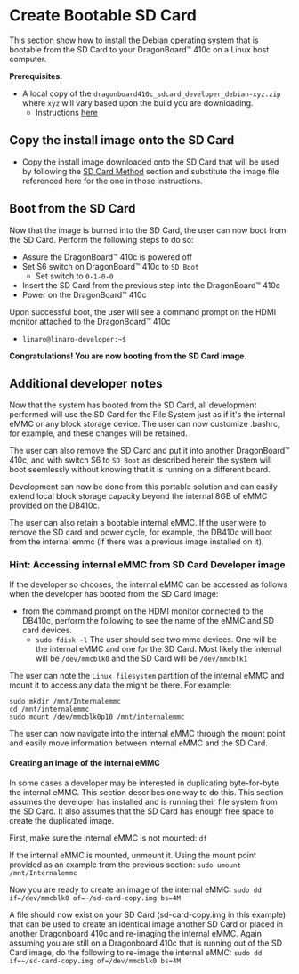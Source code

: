 # Create Bootable SD Card

This section show how to install the Debian operating system that is bootable from the SD Card to your DragonBoard™ 410c on a Linux host computer.

**Prerequisites:**

* A local copy of the `dragonboard410c_sdcard_developer_debian-xyz.zip` where `xyz` will vary based upon the build you are downloading.
     * Instructions [here](../Downloads/Debian.md)
     
## Copy the install image onto the SD Card

* Copy the install image downloaded onto the SD Card that will be used by following the [SD Card Method](LinuxSD.md) section  and substitute the image file referenced here for the one in those instructions.

## Boot from the SD Card
Now that the image is burned into the SD Card, the user can now boot from the SD Card.  Perform the following steps to do so:

* Assure the DragonBoard™ 410c is powered off
* Set S6 switch on DragonBoard™ 410c to `SD Boot`
     * Set switch to `0-1-0-0`
* Insert the SD Card from the previous step into the DragonBoard™ 410c
* Power on the DragonBoard™ 410c

Upon successful boot, the user will see a command prompt on the HDMI monitor attached to the DragonBoard™ 410c
* `linaro@linaro-developer:~$`

**Congratulations!  You are now booting from the SD Card image.**

## Additional developer notes
Now that the system has booted from the SD Card, all development performed will use the SD Card for the File System just as if it's the internal eMMC or any block storage device. The user can now customize .bashrc, for example, and these changes will be retained.

The user can also remove the SD Card and put it into another DragonBoard™ 410c, and with switch S6 to `SD Boot` as described herein the system will boot seemlessly without knowing that it is running on a different board.

Development can now be done from this portable solution and can easily extend local block storage capacity beyond the internal 8GB of eMMC provided on the DB410c.  

The user can also retain a bootable internal eMMC.  If the user were to remove the SD card and power cycle, for example, the DB410c will boot from the internal emmc (if there was a previous image installed on it).

### Hint: Accessing internal eMMC from SD Card Developer image
If the developer so chooses, the internal eMMC can be accessed as follows when the developer has booted from the SD Card image:

* from the command prompt on the HDMI monitor connected to the DB410c, perform the following to see the name of the eMMC and SD card devices.
     * `sudo fdisk -l`
     The user should see two mmc devices.  One will be the internal eMMC and one for the SD Card.  Most likely the internal will be `/dev/mmcblk0` and the SD Card will be `/dev/mmcblk1`
     
The user can note the `Linux filesystem` partition of the internal eMMC and mount it to access any data the might be there.  For example:
```
sudo mkdir /mnt/Internalemmc
cd /mnt/internalemmc
sudo mount /dev/mmcblk0p10 /mnt/internalemmc
```
The user can now navigate into the internal eMMC through the mount point and easily move information between internal eMMC and the SD Card.

#### Creating an image of the internal eMMC
In some cases a developer may be interested in duplicating byte-for-byte the internal eMMC.  This section describes one way to do this.  This section assumes the developer has installed and is running their file system from the SD Card.  It also assumes that the SD Card has enough free space to create the duplicated image.

First, make sure the internal eMMC is not mounted:
`df`

If the internal eMMC is mounted, unmount it.  Using the mount point provided as an example from the previous section:
`sudo umount /mnt/Internalemmc`

Now you are ready to create an image of the internal eMMC:
`sudo dd if=/dev/mmcblk0 of=~/sd-card-copy.img bs=4M`

A file should now exist on your SD Card (sd-card-copy.img in this example) that can be used to create an identical image another SD Card or placed in another Dragonboard 410c and re-imaging the internal eMMC.  Again assuming you are still on a Dragonboard 410c that is running out of the SD Card image, do the following to re-image the internal eMMC:
`sudo dd if=~/sd-card-copy.img of=/dev/mmcblk0 bs=4M`


       

